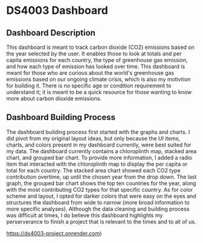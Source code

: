 # DS4003 Dashboard
## Dashboard Description
This dashboard is meant to track carbon dioxide (CO2) emissions based on the year selected by the user. It enables those to look at totals and per capita emissions for each country,
the type of greenhouse gas emission, and how each type of emission has looked over time. This dashboard is meant for those who are curious about the world's greenhouse gas emissions
based on our ongoing climate crisis, which is also my motivtion for building it. There is no specific age or condition requirement to understand it; it is meant to be a quick resource for those wanting to know more about carbon dioxide emissions.

## Dashboard Building Process
The dashboard building process first started with the graphs and charts. I did pivot from my original layout ideas, but only because the UI items, charts, and colors present in my dashboard currently, were best suited for my data. The dashboard currently contains a chloroplinth map, stacked area chart, and grouped bar chart. To provide more information, I added a radio item that interacted with the chloroplinth map to display the per capita or total for each country. The stacked area chart showed each CO2 type contribution overtime, up until the chosen year from the drop down. The last graph, the grouped bar chart shows the top ten countries for the year, along with the most contributing CO2 types for that specific country. As for color scheme and layout, I opted for darker colors that were easy on the eyes and structures the dashboard from wide to narrow (more broad information to more specific analyses). Although the data cleaning and building process was difficult at times, I do believe this dashboard highlights my perserverance to finish a project that is relevant to the times and to all of us.

https://ds4003-project.onrender.com)
